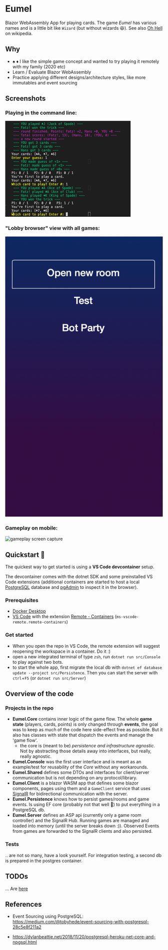 # Eumel
Blazor WebAssembly App for playing cards. The game _Eumel_ has various names and is a little bit like `Wizard` (but without wizards :laughing:). See also [Oh Hell](https://en.wikipedia.org/wiki/Oh_Hell) on wikipedia.

## Why
- :spades: :diamonds: I like the simple game concept and wanted to try playing it remotely with my family (2020 etc)
- Learn / Evaluate Blazor WebAssembly
- Practice applying different designs/architecture styles, like more immutables and event sourcing

## Screenshots
### Playing in the command line:
![console game screenshot](doc/console-gameplay.png "command line playing")
### "Lobby browser" view with all games:
![lobby browser screenshot](doc/lobby-browser.png "lobby browser")
### Gameplay on mobile:
![gameplay screen capture](doc/gameplay.gif "mobile gameplay")


## Quickstart  :snail:
The quickest way to get started is using a __VS Code devcontainer__ setup.

The devcontainer comes with the dotnet SDK and some preinstalled VS Code extensions (additional containers are started to host a local [PostgreSQL](https://www.postgresql.org) database and [pgAdmin](https://www.pgadmin.org) to inspect it in the browser). 

### Prerequisites
- [Docker Desktop](https://www.docker.com/products/docker-desktop)
- [VS Code](https://code.visualstudio.com/download) with the extension [Remote - Containers](https://marketplace.visualstudio.com/items?itemName=ms-vscode-remote.remote-containers) (`ms-vscode-remote.remote-containers`)

### Get started
- When you open the repo in VS Code, the remote extension will suggest reopening the workspace in a container. Do it :)
- open a new integrated terminal of type `zsh`, run `dotnet run src/Console` to play against two bots.
- to start the whole app, first migrate the local db with `dotnet ef database update --project src/Persistence`. 
Then you can start the server with `ctrl`+`F5` (or `dotnet run src/Server`)

## Overview of the code
### Projects in the repo
- __Eumel.Core__ contains inner logic of the game flow. The whole __game state__ (players, cards, points) is only changed through __events__, the goal was to keep as much of the code here side-effect free as possible. But it also has classes with state that dispatch the events and manage the 'game flow'.
    - the core is (meant to be) _persistence and infrastructure agnostic_. Not by abstracting those details away into interfaces, but really, really agnostic.
- __Eumel.Console__ was the first user interface and is meant as an example/test for reusability of the _Core_ without any workarounds.
- __Eumel.Shared__ defines some DTOs and interfaces for client/server communication but is not depending on any protocol/library.
- __Eumel.Client__ is a blazor WASM app that defines some blazor components, pages using them and a `GameClient` service that uses [SignalR](https://dotnet.microsoft.com/apps/aspnet/signalr) for bidirectional communication with the server.
- __Eumel.Persistence__ knows how to persist games/rooms and game events. Is using EF core (probably not that well :see_no_evil:) to put everything in a PostgreSQL db.
- __Eumel.Server__ defines an ASP api (currently only a game room controller) and the SignalR Hub. Running games are managed and loaded into memory (until the server breaks down :)). Observed Events from games are forwarded to the SignalR clients and also persisted.
### Tests
.. are not so many, have a look yourself. For integration testing, a second db is prepared in the postgres container.

## TODOs
... Are [here](TODO.md)

## References

- Event Sourcing using PostgreSQL: https://medium.com/@tobyhede/event-sourcing-with-postgresql-28c5e8f211a2

- https://dylanbeattie.net/2018/11/20/postgresql-heroku-net-core-and-npgsql.html